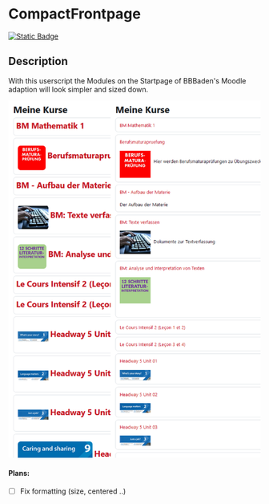 # CompactFrontpage

[![Static Badge](https://img.shields.io/badge/Install-Script-green?style=for-the-badge)](https://github.com/MyDrift-user/CompactFrontpage/raw/main/CompactFrontpage.user.js)


## Description

With this userscript the Modules on the Startpage of BBBaden's Moodle adaption will look simpler and sized down.

![Without](https://github.com/MyDrift-user/CompactFrontpage/blob/main/with-out.png?raw=true)


#### Plans:

* [ ] Fix formatting (size, centered ..)
